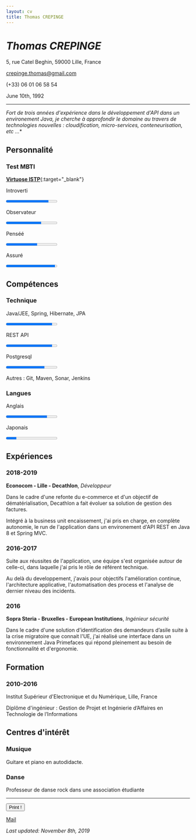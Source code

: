 ```yaml
---
layout: cv
title: Thomas CREPINGE
---
```

# *Thomas CREPINGE*

5, rue Catel Beghin, 59000 Lille, France

crepinge.thomas@gmail.com

(+33) 06 01 06 58 54

June 10th, 1992

---

*Fort de trois années d'expérience dans le développement d'API dans un environement Java, 
je cherche à approfondir le domaine au travers de technologies nouvelles : cloudification, micro-services, conteneurisation, etc ...**

## Personnalité

### Test MBTI 
[**Virtuose ISTP**](https://www.16personalities.com/istps-at-work){:target="_blank"}

Introverti 

<progress max="100" value="83"></progress>

Observateur

<progress max="100" value="69"></progress>

Penséé

<progress max="100" value="61"></progress>

<!-- Prospection : <progress max="100" value="58"></progress> -->

Assuré

<progress max="100" value="96"></progress>

## Compétences

### Technique
Java/JEE, Spring, Hibernate, JPA

<progress max="100" value="90"></progress>

REST API

<progress max="100" value="90"></progress>

Postgresql

<progress max="100" value="75"></progress>

Autres : Git, Maven, Sonar, Jenkins

### Langues
Anglais

<progress max="100" value="80"></progress>

Japonais

<progress max="100" value="20"></progress>

## Expériences

### 2018-2019
**Econocom - Lille - Decathlon**, *Développeur*

Dans le cadre d'une refonte du e-commerce et d'un objectif de dématérialisation, Decathlon a fait évoluer sa solution de gestion des factures.

Intégré à la business unit encaissement, j'ai pris en charge, en complète autonomie, le run de l'application dans un environement d'API REST en Java 8 et Spring MVC.

### 2016-2017

Suite aux réussites de l'application, une équipe s'est organisée autour de celle-ci, dans laquelle j'ai pris le rôle de référent technique.

Au delà du developpement, j'avais pour objectifs l'amélioration continue, l'architecture applicative, l'automatisation des process et l'analyse de dernier niveau des incidents.

### 2016
**Sopra Steria - Bruxelles - European Institutions**, *Ingénieur sécurité*

Dans le cadre d'une solution d'identification des demandeurs d’asile suite à la crise migratoire que connait l'UE, j'ai réalisé une interface dans un environnement Java Primefaces qui répond pleinement au besoin de fonctionnalité et d'ergonomie.

## Formation

### 2010-2016
Institut Supérieur d'Electronique et du Numérique, Lille, France

Diplôme d'ingénieur : Gestion de Projet et Ingénierie d’Affaires en Technologie de l’Informations

## Centres d'intérêt

### Musique
Guitare et piano en autodidacte.

### Danse
Professeur de danse rock dans une association étudiante

---

<button id="bt-print" onclick="window.print();">Print !</button>

[Mail](mailto:crepinge.thomas@gmail.com)

*Last updated: November 8th, 2019*



